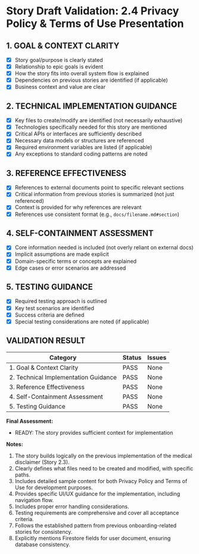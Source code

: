 # Story Draft Validation: 2.4 Privacy Policy & Terms of Use Presentation

## 1. GOAL & CONTEXT CLARITY

- [x] Story goal/purpose is clearly stated
- [x] Relationship to epic goals is evident
- [x] How the story fits into overall system flow is explained
- [x] Dependencies on previous stories are identified (if applicable)
- [x] Business context and value are clear

## 2. TECHNICAL IMPLEMENTATION GUIDANCE

- [x] Key files to create/modify are identified (not necessarily exhaustive)
- [x] Technologies specifically needed for this story are mentioned
- [x] Critical APIs or interfaces are sufficiently described
- [x] Necessary data models or structures are referenced
- [x] Required environment variables are listed (if applicable)
- [x] Any exceptions to standard coding patterns are noted

## 3. REFERENCE EFFECTIVENESS

- [x] References to external documents point to specific relevant sections
- [x] Critical information from previous stories is summarized (not just referenced)
- [x] Context is provided for why references are relevant
- [x] References use consistent format (e.g., `docs/filename.md#section`)

## 4. SELF-CONTAINMENT ASSESSMENT

- [x] Core information needed is included (not overly reliant on external docs)
- [x] Implicit assumptions are made explicit
- [x] Domain-specific terms or concepts are explained
- [x] Edge cases or error scenarios are addressed

## 5. TESTING GUIDANCE

- [x] Required testing approach is outlined
- [x] Key test scenarios are identified
- [x] Success criteria are defined
- [x] Special testing considerations are noted (if applicable)

## VALIDATION RESULT

| Category                             | Status            | Issues |
| ------------------------------------ | ----------------- | ------ |
| 1. Goal & Context Clarity            | PASS              | None   |
| 2. Technical Implementation Guidance | PASS              | None   |
| 3. Reference Effectiveness           | PASS              | None   |
| 4. Self-Containment Assessment       | PASS              | None   |
| 5. Testing Guidance                  | PASS              | None   |

**Final Assessment:**

- READY: The story provides sufficient context for implementation

**Notes:**

1. The story builds logically on the previous implementation of the medical disclaimer (Story 2.3).
2. Clearly defines what files need to be created and modified, with specific paths.
3. Includes detailed sample content for both Privacy Policy and Terms of Use for development purposes.
4. Provides specific UI/UX guidance for the implementation, including navigation flow.
5. Includes proper error handling considerations.
6. Testing requirements are comprehensive and cover all acceptance criteria.
7. Follows the established pattern from previous onboarding-related stories for consistency.
8. Explicitly mentions Firestore fields for user document, ensuring database consistency. 